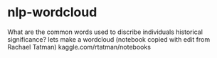 # nlp-wordcloud
What are the common words used to discribe individuals historical 
significance? lets make a wordcloud (notebook copied with edit from 
Rachael Tatman) kaggle.com/rtatman/notebooks

